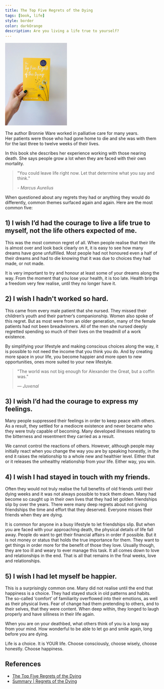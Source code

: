 ```yaml
---
title: The Top Five Regrets of the Dying
tags: [book, life]
style: border
color: darkOrange
description: Are you living a life true to yourself?
---
```


<img src="../assets/blog/books/The%20Top%20Five%20Regrets%20of%20the%20Dying/top_5_regrets.jpg" width="40%">

The author Bronnie Ware worked in palliative care for many years.  
Her patients were those who had gone home to die and she was with them for the last three to twelve weeks of their lives.

In this book she describes her experience working with those nearing death. She says people grow a lot when they are faced with their own mortality.

> "You could leave life right now. Let that determine what you say and think."
>
> _- Marcus Aurelius_

When questioned about any regrets they had or anything they would do differently, common themes surfaced again and again. Here are the most common five:

## 1) I wish I’d had the courage to live a life true to myself, not the life others expected of me.

This was the most common regret of all. When people realise that their life is almost over and look back clearly on it, it is easy to see how many dreams have gone unfulfilled. Most people had not honoured even a half of their dreams and had to die knowing that it was due to choices they had made, or not made.

It is very important to try and honour at least some of your dreams along the way. From the moment that you lose your health, it is too late. Health brings a freedom very few realise, until they no longer have it.

## 2) I wish I hadn't worked so hard.

This came from every male patient that she nursed. They missed their children’s youth and their partner’s companionship. Women also spoke of this regret. But as most were from an older generation, many of the female patients had not been breadwinners. All of the men she nursed deeply regretted spending so much of their lives on the treadmill of a work existence.

By simplifying your lifestyle and making conscious choices along the way, it is possible to not need the income that you think you do. And by creating more space in your life, you become happier and more open to new opportunities, ones more suited to your new lifestyle.

> "The world was not big enough for Alexander the Great, but a coffin was."
>
> _— Juvenal_

## 3) I wish I’d had the courage to express my feelings.

Many people suppressed their feelings in order to keep peace with others. As a result, they settled for a mediocre existence and never became who they were truly capable of becoming. Many developed illnesses relating to the bitterness and resentment they carried as a result.

We cannot control the reactions of others. However, although people may initially react when you change the way you are by speaking honestly, in the end it raises the relationship to a whole new and healthier level. Either that or it releases the unhealthy relationship from your life. Either way, you win.

## 4) I wish I had stayed in touch with my friends.

Often they would not truly realise the full benefits of old friends until their dying weeks and it was not always possible to track them down. Many had become so caught up in their own lives that they had let golden friendships slip by over the years. There were many deep regrets about not giving friendships the time and effort that they deserved. Everyone misses their friends when they are dying.

It is common for anyone in a busy lifestyle to let friendships slip. But when you are faced with your approaching death, the physical details of life fall away. People do want to get their financial affairs in order if possible. But it is not money or status that holds the true importance for them. They want to get things in order more for the benefit of those they love. Usually though, they are too ill and weary to ever manage this task. It all comes down to love and relationships in the end. That is all that remains in the final weeks, love and relationships.

## 5) I wish I had let myself be happier.

This is a surprisingly common one. Many did not realise until the end that happiness is a choice. They had stayed stuck in old patterns and habits. The so-called ‘comfort’ of familiarity overflowed into their emotions, as well as their physical lives. Fear of change had them pretending to others, and to their selves, that they were content. When deep within, they longed to laugh properly and have silliness in their life again.

When you are on your deathbed, what others think of you is a long way from your mind. How wonderful to be able to let go and smile again, long before you are dying.

Life is a choice. It is YOUR life. Choose consciously, choose wisely, choose honestly. Choose happiness.

## References

- [The Top Five Regrets of the Dying](https://www.goodreads.com/book/show/13059271-the-top-five-regrets-of-the-dying)
- [Summary \| Regrets of the Dying](https://bronnieware.com/blog/regrets-of-the-dying/)
